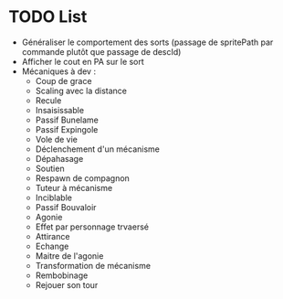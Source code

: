 # TODO List

- Généraliser le comportement des sorts (passage de spritePath par commande plutôt que passage de descId)
- Afficher le cout en PA sur le sort
- Mécaniques à dev : 
  - Coup de grace
  - Scaling avec la distance
  - Recule
  - Insaisissable
  - Passif Bunelame
  - Passif Expingole
  - Vole de vie
  - Déclenchement d'un mécanisme
  - Dépahasage
  - Soutien
  - Respawn de compagnon
  - Tuteur à mécanisme
  - Inciblable
  - Passif Bouvaloir
  - Agonie
  - Effet par personnage trvaersé
  - Attirance
  - Echange
  - Maitre de l'agonie
  - Transformation de mécanisme
  - Rembobinage
  - Rejouer son tour